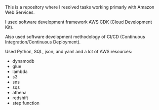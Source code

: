 This is a repository where I resolved tasks working primarly with Amazon Web Services.

I used software development framework AWS CDK (Cloud Development Kit).

Also used software development methodology of CI/CD (Continuous Integration/Continuous Deployment).

Used Python, SQL, json, and yaml and a lot of AWS resources:

- dynamodb
- glue
- lambda
- s3
- sns
- sqs
- athena
- redshift
- step function
